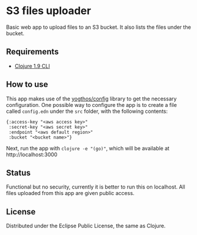 # S3 files uploader

Basic web app to upload files to an S3 bucket. It also lists the files under the
bucket.

## Requirements

- [Clojure 1.9 CLI](https://clojure.org/guides/getting_started)

## How to use

This app makes use of the [yogthos/config](https://github.com/yogthos/config)
library to get the necessary configuration. One possible way to configure the
app is to create a file called `config.edn` under the `src` folder, with the
following contents:

```
{:access-key "<aws access key>"
 :secret-key "<aws secret key>"
 :endpoint "<aws default region>"
 :bucket "<bucket name>"}
```

Next, run the app with `clojure -e "(go)"`, which will be available at
http://localhost:3000

## Status

Functional but no security, currently it is better to run this on localhost. All
files uploaded from this app are given public access.

## License

Distributed under the Eclipse Public License, the same as Clojure.
